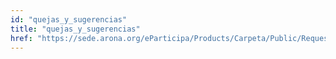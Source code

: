 ```yaml
---
id: "quejas_y_sugerencias"
title: "quejas_y_sugerencias"
href: "https://sede.arona.org/eParticipa/Products/Carpeta/Public/Requests/InetReqPublic.aspx?TypeId=39093&URLConfirmation=InetReqConfirmationPublic.aspx&AppScope=CIUDADANO"
---
```

<app-chessboard-nav></app-chessboard-nav>
